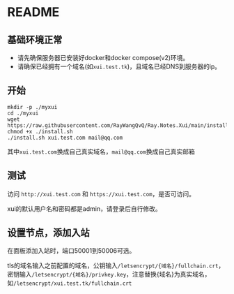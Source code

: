 # README

## 基础环境正常
- 请先确保服务器已安装好docker和docker compose(v2)环境。
- 请确保已经拥有一个域名(如`xui.test.tk`)，且域名已经DNS到服务器的ip。

## 开始

```
mkdir -p ./myxui
cd ./myxui
wget https://raw.githubusercontent.com/RayWangQvQ/Ray.Notes.Xui/main/install.sh
chmod +x ./install.sh
./install.sh xui.test.com mail@qq.com
```

其中`xui.test.com`换成自己真实域名，`mail@qq.com`换成自己真实邮箱

## 测试

访问 `http://xui.test.com` 和 `https://xui.test.com`，是否可访问。

xui的默认用户名和密码都是admin，请登录后自行修改。

## 设置节点，添加入站
在面板添加入站时，端口50001到50006可选。

tls的域名输入之前配置的域名，公钥输入`/letsencrypt/{域名}/fullchain.crt`，密钥输入`/letsencrypt/{域名}/privkey.key`，注意替换{域名}为真实域名，如`/letsencrypt/xui.test.tk/fullchain.crt`
